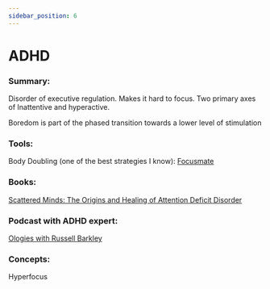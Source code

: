 ```yaml
---
sidebar_position: 6
---
```


# ADHD

### Summary: 

Disorder of executive regulation. Makes it hard to focus. 
Two primary axes of Inattentive and hyperactive.



Boredom is part of the phased transition towards a lower level of stimulation

### Tools:

Body Doubling (one of the best strategies I know):
[Focusmate](https://www.focusmate.com/dashboard)


### Books:

[Scattered Minds: The Origins and Healing of Attention Deficit Disorder](https://www.goodreads.com/book/show/39899253-scattered-minds)


### Podcast with ADHD expert:

[Ologies with Russell Barkley](https://www.alieward.com/ologies/adhd)

### Concepts:

Hyperfocus
